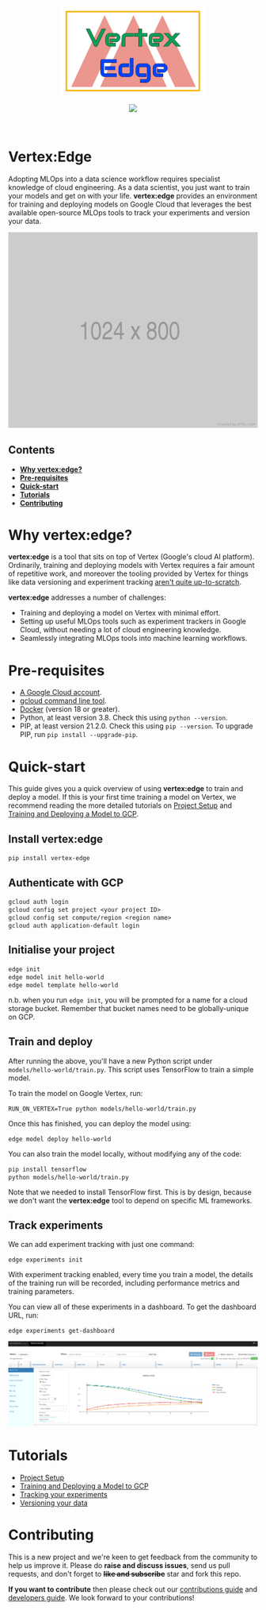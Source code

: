 <p align="center"><img src="./vertex-edge-logo.png" alt="Vertex Edge Logo" height="180"/></a></p>
<p align="center">
	<img src="https://img.shields.io/github/repo-size/fuzzylabs/vertex-edge" height="20"/></a>
    <!--<a href="https://circleci.com/gh/fuzzylabs/vertex-edge/tree/master"><img src="https://circleci.com/gh/fuzzylabs/vertex-edge/tree/master.svg?style=svg" alt="CircleCI" height="20"/></a>-->
</p><br/>

# Vertex:Edge

Adopting MLOps into a data science workflow requires specialist knowledge of cloud engineering. As a data scientist, you just want to train your models and get on with your life. **vertex:edge** provides an environment for training and deploying models on Google Cloud that leverages the best available open-source MLOps tools to track your experiments and version your data.

<p align="center">
    <img src="demo.gif"/>
</p>

## Contents

* **[Why vertex:edge?](#why-vertexedge)**
* **[Pre-requisites](#pre-requisites)**
* **[Quick-start](#quick-start)**
* **[Tutorials](#tutorials)**
* **[Contributing](#contributing)**

# Why vertex:edge?

**vertex:edge** is a tool that sits on top of Vertex (Google's cloud AI platform). Ordinarily, training and deploying models with Vertex requires a fair amount of repetitive work, and moreover the tooling provided by Vertex for things like data versioning and experiment tracking [aren't quite up-to-scratch](https://fuzzylabs.ai/blog/vertex-ai-the-hype).

**vertex:edge** addresses a number of challenges:

* Training and deploying a model on Vertex with minimal effort.
* Setting up useful MLOps tools such as experiment trackers in Google Cloud, without needing a lot of cloud engineering knowledge.
* Seamlessly integrating MLOps tools into machine learning workflows.

# Pre-requisites

* [A Google Cloud account](https://cloud.google.com).
* [gcloud command line tool](https://cloud.google.com/sdk/docs/install).
* [Docker](https://docs.docker.com/get-docker) (version 18 or greater).
* Python, at least version 3.8. Check this using `python --version`.
* PIP, at least version 21.2.0. Check this using `pip --version`. To upgrade PIP, run `pip install --upgrade-pip`.

# Quick-start

This guide gives you a quick overview of using **vertex:edge** to train and deploy a model. If this is your first time training a model on Vertex, we recommend reading the more detailed tutorials on [Project Setup](tutorials/setup.md) and [Training and Deploying a Model to GCP](tutorials/train_deploy.md).

## Install vertex:edge

```
pip install vertex-edge
```

## Authenticate with GCP

```
gcloud auth login
gcloud config set project <your project ID>
gcloud config set compute/region <region name>
gcloud auth application-default login
```

## Initialise your project

```
edge init
edge model init hello-world
edge model template hello-world
```

n.b. when you run `edge init`, you will be prompted for a name for a cloud storage bucket. Remember that bucket names need to be globally-unique on GCP.

## Train and deploy

After running the above, you'll have a new Python script under `models/hello-world/train.py`. This script uses TensorFlow to train a simple model.

To train the model on Google Vertex, run:

```
RUN_ON_VERTEX=True python models/hello-world/train.py
```

Once this has finished, you can deploy the model using:

```
edge model deploy hello-world
```

You can also train the model locally, without modifying any of the code:

```
pip install tensorflow
python models/hello-world/train.py
```

Note that we needed to install TensorFlow first. This is by design, because we don't want the **vertex:edge** tool to depend on specific ML frameworks.

## Track experiments

We can add experiment tracking with just one command:

```
edge experiments init
```

With experiment tracking enabled, every time you train a model, the details of the training run will be recorded, including performance metrics and training parameters.

You can view all of these experiments in a dashboard. To get the dashboard URL, run:

```
edge experiments get-dashboard
```

<p align="center">
    <img src="omniboard-screenshot.png"/>
</p>

# Tutorials

* [Project Setup](tutorials/setup.md)
* [Training and Deploying a Model to GCP](tutorials/train_deploy.md)
* [Tracking your experiments](tutorials/experiment_tracking.md)
* [Versioning your data](tutorials/versioning_data.md)

# Contributing

This is a new project and we're keen to get feedback from the community to help us improve it. Please do **raise and discuss issues**, send us pull requests, and don't forget to **~~like and subscribe~~** star and fork this repo.

**If you want to contribute** then please check out our [contributions guide](CONTRIBUTING.md) and [developers guide](DEVELOPERS.md). We look forward to your contributions!
